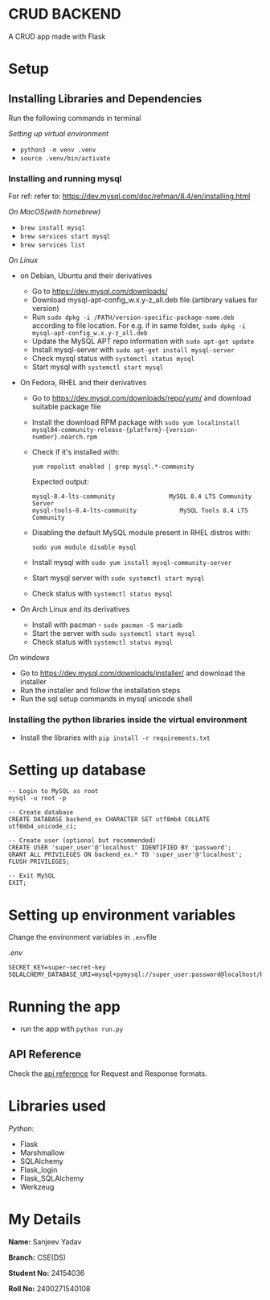 # CRUD BACKEND

A CRUD app made with Flask

# Setup

## Installing Libraries and Dependencies

Run the following commands in terminal

*Setting up virtual environment*

- `python3 -m venv .venv`
- `source .venv/bin/activate`

### Installing and running mysql

For ref: refer to: <https://dev.mysql.com/doc/refman/8.4/en/installing.html>

*On MacOS(with homebrew)*

- `brew install mysql`
- `brew services start mysql`
- `brew services list`

*On Linux*

- on Debian, Ubuntu and their derivatives
  - Go to <https://dev.mysql.com/downloads/>
  - Download mysql-apt-config_w.x.y-z_all.deb file.(artibrary values for version)
  - Run `sudo dpkg -i /PATH/version-specific-package-name.deb` according to file location. For e.g. if in same folder, `sudo dpkg -i mysql-apt-config_w.x.y-z_all.deb`
  - Update the MySQL APT repo information with `sudo apt-get update`
  - Install mysql-server with `sudo apt-get install mysql-server`
  - Check mysql status with `systemctl status mysql`
  - Start mysql with `systemctl start mysql`

- On Fedora, RHEL and their derivatives
  - Go to <https://dev.mysql.com/downloads/repo/yum/> and download suitable package file
  - Install the download RPM package with `sudo yum localinstall mysql84-community-release-{platform}-{version-number}.noarch.rpm`
  - Check if it's installed with:

    ```
    yum repolist enabled | grep mysql.*-community
    ```

    Expected output:

    ```
    mysql-8.4-lts-community               MySQL 8.4 LTS Community Server
    mysql-tools-8.4-lts-community            MySQL Tools 8.4 LTS Community
    ```

  - Disabling the default MySQL module present in RHEL distros with:

    `sudo yum module disable mysql`

  - Install mysql with `sudo yum install mysql-community-server`

  - Start mysql server with `sudo systemctl start mysql`
  - Check status with `systemctl status mysql`

- On Arch Linux and its derivatives
  - Install with pacman - `sudo pacman -S mariadb`
  - Start the server with `sudo systemctl start mysql`
  - Check status with `systemctl status mysql`

*On windows*

- Go to <https://dev.mysql.com/downloads/installer/> and download the installer
- Run the installer and follow the installation steps
- Run the sql setup commands in mysql unicode shell

### Installing the python libraries inside the virtual environment

- Install the libraries with `pip install -r requirements.txt`

# Setting up database

```
-- Login to MySQL as root
mysql -u root -p

-- Create database
CREATE DATABASE backend_ex CHARACTER SET utf8mb4 COLLATE utf8mb4_unicode_ci;

-- Create user (optional but recommended)
CREATE USER 'super_user'@'localhost' IDENTIFIED BY 'password';
GRANT ALL PRIVILEGES ON backend_ex.* TO 'super_user'@'localhost';
FLUSH PRIVILEGES;

-- Exit MySQL
EXIT;

```

# Setting up environment variables

Change the environment variables in `.env`file

*.env*

```
SECRET_KEY=super-secret-key
SQLALCHEMY_DATABASE_URI=mysql+pymysql://super_user:password@localhost/backend_ex

```

# Running the app

- run the app with `python run.py`

## API Reference

  Check the [api reference](https://github.com/Sanjie25/notezz/blob/main/API_REF.md) for Request and Response formats.

# Libraries used

*Python:*

- Flask
- Marshmallow
- SQLAlchemy
- Flask_login
- Flask_SQLAlchemy
- Werkzeug

# My Details

**Name:** Sanjeev Yadav

**Branch:** CSE(DS)

**Student No:** 24154036

**Roll No:** 2400271540108
